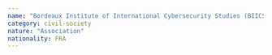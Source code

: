 ```yaml
---
name: "Bordeaux Institute of International Cybersecurity Studies (BIICS)"
category: civil-society
nature: "Association"
nationality: FRA
---
```

    